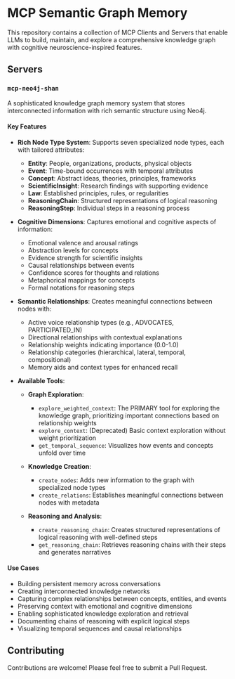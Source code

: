 # MCP Semantic Graph Memory

This repository contains a collection of MCP Clients and Servers that enable LLMs to build, maintain, and explore a comprehensive knowledge graph with cognitive neuroscience-inspired features.

## Servers

### `mcp-neo4j-shan` 

A sophisticated knowledge graph memory system that stores interconnected information with rich semantic structure using Neo4j.

#### Key Features

- **Rich Node Type System**: Supports seven specialized node types, each with tailored attributes:
  - **Entity**: People, organizations, products, physical objects
  - **Event**: Time-bound occurrences with temporal attributes
  - **Concept**: Abstract ideas, theories, principles, frameworks
  - **ScientificInsight**: Research findings with supporting evidence
  - **Law**: Established principles, rules, or regularities
  - **ReasoningChain**: Structured representations of logical reasoning
  - **ReasoningStep**: Individual steps in a reasoning process

- **Cognitive Dimensions**: Captures emotional and cognitive aspects of information:
  - Emotional valence and arousal ratings
  - Abstraction levels for concepts
  - Evidence strength for scientific insights
  - Causal relationships between events
  - Confidence scores for thoughts and relations
  - Metaphorical mappings for concepts
  - Formal notations for reasoning steps

- **Semantic Relationships**: Creates meaningful connections between nodes with:
  - Active voice relationship types (e.g., ADVOCATES, PARTICIPATED_IN)
  - Directional relationships with contextual explanations
  - Relationship weights indicating importance (0.0-1.0)
  - Relationship categories (hierarchical, lateral, temporal, compositional)
  - Memory aids and context types for enhanced recall

- **Available Tools**:
  - **Graph Exploration**:
    - `explore_weighted_context`: The PRIMARY tool for exploring the knowledge graph, prioritizing important connections based on relationship weights
    - `explore_context`: (Deprecated) Basic context exploration without weight prioritization
    - `get_temporal_sequence`: Visualizes how events and concepts unfold over time
  
  - **Knowledge Creation**:
    - `create_nodes`: Adds new information to the graph with specialized node types
    - `create_relations`: Establishes meaningful connections between nodes with metadata
  
  - **Reasoning and Analysis**:
    - `create_reasoning_chain`: Creates structured representations of logical reasoning with well-defined steps
    - `get_reasoning_chain`: Retrieves reasoning chains with their steps and generates narratives

#### Use Cases

- Building persistent memory across conversations
- Creating interconnected knowledge networks
- Capturing complex relationships between concepts, entities, and events
- Preserving context with emotional and cognitive dimensions
- Enabling sophisticated knowledge exploration and retrieval
- Documenting chains of reasoning with explicit logical steps
- Visualizing temporal sequences and causal relationships

## Contributing

Contributions are welcome! Please feel free to submit a Pull Request.
